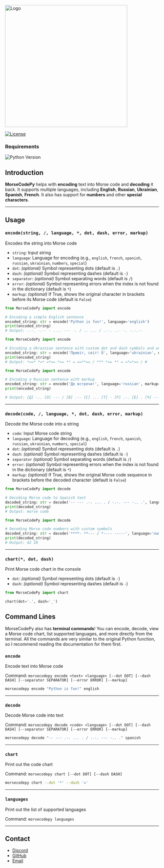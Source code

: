 <img alt="Logo" src="https://images2.imgbox.com/a2/44/Xcip287L_o.png" width="400"/>

[![License](https://img.shields.io/badge/License-MIT-green)](license.txt)

### Requirements

![Python Version](https://img.shields.io/badge/Python-3.11%2B-blue)

## Introduction

**MorseCodePy** helps with **encoding** text into Morse code and **decoding** it back. It supports multiple languages,
including **English**, **Russian**, **Ukrainian**, **Spanish**, **French**. It also has support for **numbers** and
other **special characters**.
___

## Usage

### `encode(string, /, language, *, dot, dash, error, markup)`

Encodes the string into Morse code

- `string`: Input string
- `language`: Language for encoding (e.g., `english`, `french`, `spanish`, `russian`, `ukrainian`, `numbers`, `special`)
- `dot`: *(optional)* Symbol representing dots (default is `.`)
- `dash`: *(optional)* Symbol representing dashes (default is `-`)
- `separator`: *(optional)* Symbol separating words (default is `/`)
- `error`: *(optional)* Symbol representing errors when the index is not found in the dictionary (default is `*`)
- `markup`: *(optional)* If True, shows the original character in brackets before its Morse code (default is `False`)

```python
from MorseCodePy import encode

# Encoding a simple English sentence
encoded_string: str = encode('Python is fun!', language='english')
print(encoded_string)
# Output: .--. -.-- - .... --- -. / .. ... / ..-. ..- -. -.-.--

```

```python
from MorseCodePy import encode

# Encoding a Ukrainian sentence with custom dot and dash symbols and unsupported characters
encoded_string: str = encode('Привіт, світ! Ü', language='ukrainian', dot='*', dash='=', error='#')
print(encoded_string)
# Output: *==* *=* =*== *== ** = ==**== / *** *== ** = =*=*== / #
```

```python
from MorseCodePy import encode

# Encoding a Russian sentence with markup
encoded_string: str = encode('До встречи!', language='russian', markup=True)
print(encoded_string)

# Output: [Д] -.. [О] --- / [В] .-- [С] ... [Т] - [Р] .-. [Е] . [Ч] ---. [И] .. [!] -.-.--
```

___

### `decode(code, /, language, *, dot, dash, error, markup)`

Decode the Morse code into a string

- `code`: Input Morse code string
- `language`: Language for decoding (e.g., `english`, `french`, `spanish`, `russian`, `ukrainian`, `numbers`, `special`)
- `dot`: *(optional)* Symbol representing dots (default is `.`)
- `dash`: *(optional)* Symbol representing dashes (default is `-`)
- `separator` *(optional)* Symbol separating words (default is `/`)
- `error`: *(optional)* Symbol representing errors when the index is not found in the dictionary (default is `*`)
- `markup`: *(optional)* If True, shows the original Morse code sequence in brackets before the decoded character (default is `False`)

```python
from MorseCodePy import decode

# Decoding Morse code to Spanish text
decoded_string: str = decode('-- --- .-. ... . / -.-. --- -.. .', language='spanish')
print(decoded_string)
# Output: morse code
```

```python
from MorseCodePy import decode

# Decoding Morse code numbers with custom symbols
decoded_string: str = decode('****- **--- / *---- -----', language='numbers', dot='*', error='#')
print(decoded_string)
# Output: 42 10
```

___

### `chart(*, dot, dash)`

Print Morse code chart in the console

- `dot`: *(optional)* Symbol representing dots (default is `·`)
- `dash`: *(optional)* Symbol representing dashes (default is `-`)

```python
from MorseCodePy import chart

chart(dot='.', dash='_')
```

## Command Lines

MorseCodePy also has **terminal commands**! You can encode, decode, view a Morse code chart, list supported languages,
and more directly from the terminal. All the commands are very similar to the original Python function, so I recommend
reading the documentation for them first.

### `encode`

Encode text into Morse code

Command: `morsecodepy encode <text> <language> [--dot DOT] [--dash DASH] [--separator SEPARATOR] [--error ERROR] [--markup]`

```bash
morsecodepy encode "Python is fun!" english
```

___

### `decode`

Decode Morse code into text

Command: `morsecodepy decode <code> <language> [--dot DOT] [--dash DASH] [--separator SEPARATOR] [--error ERROR] [--markup]`

```bash
morsecodepy decode "-- --- .-. ... . / -.-. --- -.. ." spanish
```

___

### `chart`

Print out the code chart

Command: `morsecodepy chart [--dot DOT] [--dash DASH]`

```bash
morsecodepy chart --dot '*' --dash '='
```

___

### `languages`

Print out the list of supported languages

Command: `morsecodepy languages`

___

## Contact

- [Discord](https://discord.com/users/873920068571000833)
- [GitHub](https://github.com/CrazyFlyKite)
- [Email](mailto:karpenkoartem2846@gmail.com)
